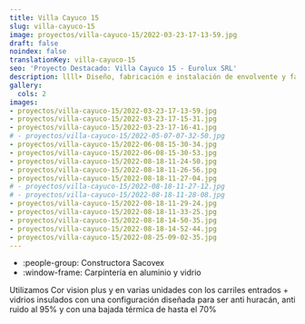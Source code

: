 ```yaml
---
title: Villa Cayuco 15
slug: villa-cayuco-15
image: proyectos/villa-cayuco-15/2022-03-23-17-13-59.jpg
draft: false
noindex: false
translationKey: villa-cayuco-15
seo: 'Proyecto Destacado: Villa Cayuco 15 - Eurolux SRL'
description: llll➤ Diseño, fabricación e instalación de envolvente y fachada ligera ✅ para el proyecto Villa Cayuco 15.
gallery:
  cols: 2
images:
- proyectos/villa-cayuco-15/2022-03-23-17-13-59.jpg
- proyectos/villa-cayuco-15/2022-03-23-17-15-31.jpg
- proyectos/villa-cayuco-15/2022-03-23-17-16-41.jpg
# - proyectos/villa-cayuco-15/2022-05-07-07-32-50.jpg
- proyectos/villa-cayuco-15/2022-06-08-15-30-34.jpg
- proyectos/villa-cayuco-15/2022-06-08-15-30-53.jpg
- proyectos/villa-cayuco-15/2022-08-18-11-24-50.jpg
- proyectos/villa-cayuco-15/2022-08-18-11-26-56.jpg
- proyectos/villa-cayuco-15/2022-08-18-11-27-04.jpg
# - proyectos/villa-cayuco-15/2022-08-18-11-27-12.jpg
# - proyectos/villa-cayuco-15/2022-08-18-11-28-08.jpg
- proyectos/villa-cayuco-15/2022-08-18-11-29-24.jpg
- proyectos/villa-cayuco-15/2022-08-18-11-33-25.jpg
- proyectos/villa-cayuco-15/2022-08-18-14-50-35.jpg
- proyectos/villa-cayuco-15/2022-08-18-14-52-44.jpg
- proyectos/villa-cayuco-15/2022-08-25-09-02-35.jpg
---
```

- :people-group: Constructora Sacovex
- :window-frame: Carpintería en aluminio y vidrio

Utilizamos Cor vision plus y en varias unidades con los carriles entrados + vidrios insulados con una configuración diseñada para ser anti huracán, anti ruido al 95% y con una bajada térmica de hasta el 70%